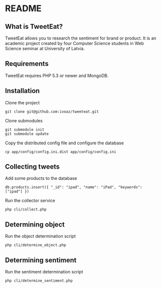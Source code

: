 README
======

What is TweetEat?
-----------------

TweetEat allows you to research the sentiment for brand or product.
It is an academic project created by four Computer Science students in
Web Science seminar at University of Latvia.


Requirements
------------

TweetEat requires PHP 5.3 or newer and MongoDB.


Installation
------------

Clone the project

    git clone git@github.com:ivoaz/tweeteat.git

Clone submodules

    git submodule init
    git submodule update

Copy the distributed config file and configure the database

    cp app/config/config.ini.dist app/config/config.ini


Collecting tweets
-----------------

Add some products to the database

    db.products.insert({ "_id": "ipad", "name": "iPad", "keywords": ["ipad"] })

Run the collector service

    php cli/collect.php


Determining object
------------------

Run the object determination script

    php cli/determine_object.php


Determining sentiment
------------------

Run the sentiment determination script

    php cli/determine_sentiment.php
